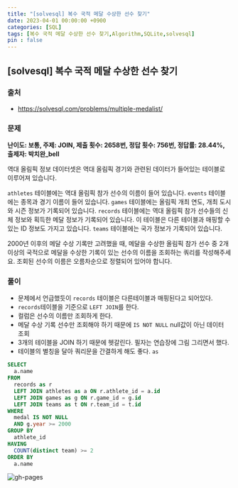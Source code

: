```yaml
---
title: "[solvesql] 복수 국적 메달 수상한 선수 찾기"
date: 2023-04-01 00:00:00 +0900
categories: [SQL]
tags: [복수 국적 메달 수상한 선수 찾기,Algorithm,SQLite,solvesql]
pin : false
---
```


## [solvesql] 복수 국적 메달 수상한 선수 찾기

### 출처
- <a href="https://solvesql.com/problems/multiple-medalist/" target="_blank"> https://solvesql.com/problems/multiple-medalist/ </a>

### 문제

**난이도: 보통, 주제: JOIN, 제출 횟수: 2658번, 정답 횟수: 756번, 정답률: 28.44%, 출제자: 박치완_bell**

역대 올림픽 정보 데이터셋은 역대 올림픽 경기와 관련된 데이터가 들어있는 테이블로 이루어져 있습니다.

`athletes` 테이블에는 역대 올림픽 참가 선수의 이름이 들어 있습니다. `events` 테이블에는 종목과 경기 이름이 들어 있습니다. `games` 테이블에는 올림픽 개최 연도, 개최 도시와 시즌 정보가 기록되어 있습니다. `records` 테이블에는 역대 올림픽 참가 선수들의 신체 정보와 획득한 메달 정보가 기록되어 있습니다. 이 테이블은 다른 테이블과 매핑할 수 있는 ID 정보도 가지고 있습니다. `teams` 테이블에는 국가 정보가 기록되어 있습니다.

2000년 이후의 메달 수상 기록만 고려했을 때, 메달을 수상한 올림픽 참가 선수 중 2개 이상의 국적으로 메달을 수상한 기록이 있는 선수의 이름을 조회하는 쿼리를 작성해주세요. 조회된 선수의 이름은 오름차순으로 정렬되어 있어야 합니다.

### 풀이
- 문제에서 언급했듯이 `records` 테이블은 다른테이블과 매핑된다고 되어있다.
- `records`테이블을 기준으로 `LEFT JOIN`를 한다.
- 컬럼은 선수의 이름만 조회하게 한다.
- 메달 수상 기록 선수만 조회해야 하기 때문에 `IS NOT NULL` null값이 아닌 데이터 조회
- 3개의 테이블을 JOIN 하기 때문에 헷갈린다. 필자는 연습장에 그림 그리면서 했다.
- 테이블의 별칭을 달아 쿼리문을 간결하게 해도 좋다. `as`
```sql
SELECT
  a.name
FROM
  records as r
  LEFT JOIN athletes as a ON r.athlete_id = a.id
  LEFT JOIN games as g ON r.game_id = g.id
  LEFT JOIN teams as t ON r.team_id = t.id
WHERE
  medal IS NOT NULL
  AND g.year >= 2000
GROUP BY
  athlete_id
HAVING
  COUNT(distinct team) >= 2
ORDER BY
  a.name
```

![gh-pages](../../../assets/img/favicons/android-chrome-256x256.png)
